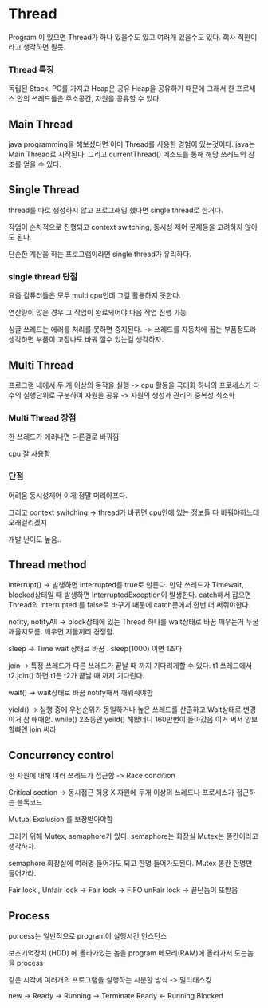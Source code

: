 # Thread 

Program 이 있으면 Thread가 하나 있을수도 있고 여러개 있을수도 있다.
회사 직원이라고 생각하면 될듯. 

### Thread 특징
독립된 Stack, PC를 가지고 Heap은 공유
Heap을 공유하기 때문에 그래서 한 프로세스 안의 쓰레드들은 주소공간, 자원을  공유할 수 있다.

## Main Thread
java programming을 해보셨다면 이미 Thread를 사용한 경험이 있는것이다.
java는 Main Thread로 시작된다. 
그리고 currentThread() 메소드를 통해 해당 쓰레드의 참조를 얻을 수 있다.


## Single Thread

thread를 따로 생성하지 않고 프로그래밍 했다면 single thread로 한거다.

작업이 순차적으로 진행되고 context switching, 동시성 제어 문제등을 고려하지 않아도 된다.

단순한 계산을 하는 프로그램이라면 single thread가 유리하다.

### single thread 단점 
요즘 컴퓨터들은 모두 multi cpu인데 그걸 활용하지 못한다.

연산량이 많은 경우 그 작업이 완료되어야 다음 작업 진행 가능 

싱글 쓰레드는 에러를 처리를 못하면 중지된다. -> 쓰레드를 자동차에 꼽는 부품정도라 생각하면
부품이 고장나도 바꿔 낄수 있는걸 생각하자.

## Multi Thread

프로그램 내에서 두 개 이상의 동작을 실행
-> cpu 활동을 극대화
하나의 프로세스가 다수의 실행단위로 구분하여 자원을 공유
-> 자원의 생성과 관리의 중복성 최소화

### Multi Thread 장점
한 쓰레드가 에러나면 다른걸로 바꿔낌

cpu 잘 사용함

### 단점
어려움
동시성제어 이게 정말 머리아프다.

그리고 context switching -> thread가 바뀌면 cpu안에 있는 정보들 다 바꿔야하느데
오래걸리겠지

개발 난이도 높음.. 

## Thread method 

interrupt() -> 발생하면 interrupted를 true로 만든다.
만약 쓰레드가 Timewait, blocked상태일 때 발생하면 InterruptedException이 발생한다.
catch해서 잡으면 Thread의 interrupted 를 false로 바꾸기 때문에 catch문에서 한번 더 써줘야한다.


nofity, notifyAll -> block상태에 있는 Thread 하나를 wait상태로 바꿈
깨우는거 누굴 깨울지모름. 깨우면 지들끼리 경쟁함. 

sleep -> Time wait 상태로 바꿈 . sleep(1000) 이면 1초다.

join -> 특정 쓰레드가 다른 쓰레드가 끝날 때 까지 기다리게할 수 있다.
t1 쓰레드에서 t2.join() 하면 t1은 t2가 끝날 때 까지 기다린다.

wait() -> wait상태로 바꿈 notify해서 깨워줘야함

yield() -> 실행 중에 우선순위가 동일하거나 높은 쓰레드를 산출하고 Wait상태로 변경
이거 참 애매함. while() 2초동안 yeild() 해봤더니 160만번이 돌아갔음
이거 써서 양보할빠엔 join 써라 

## Concurrency control

한 자원에 대해 여러 쓰레드가 접근함  -> Race condition 

Critical section -> 동시접근 허용 X 자원에 두개 이상의 쓰레드나 프로세스가 접근하는 블록코드

Mutual Exclusion 를 보장받아야함

그러기 위해 Mutex, semaphore가 있다.
semaphore는 화장실 Mutex는 똥칸이라고 생각하자.

semaphore 화장실에 여러명 들어가도 되고 한명 들어가도된다.
Mutex 똥칸 한명만 들어가라.

Fair lock , Unfair lock -> 
Fair lock -> FIFO
unFair lock -> 끝난놈이 또받음








## Process
porcess는 일반적으로 program이 실행시킨 인스턴스

보조기억장치 (HDD) 에 올라가있는 놈을 program
메모리(RAM)에 올라가서 도는놈을 process

같은 시각에 여러개의 프로그램을 실행하는 시분할 방식 -> 멀티태스킹


new -> Ready -> Running -> Terminate
       Ready <- Running
            Blocked



